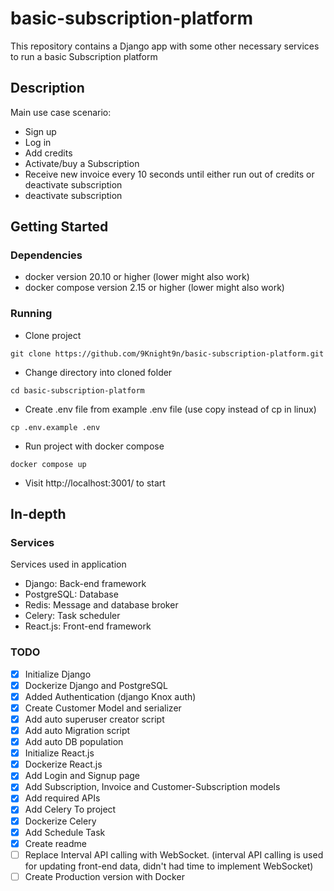 # basic-subscription-platform
This repository contains a Django app with some other necessary services to run a basic Subscription platform

## Description

Main use case scenario:
* Sign up
* Log in
* Add credits
* Activate/buy a Subscription
* Receive new invoice every 10 seconds until either run out of credits or deactivate subscription
* deactivate subscription

## Getting Started

### Dependencies

* docker version 20.10 or higher (lower might also work)
* docker compose version 2.15 or higher (lower might also work)

### Running

* Clone project
```
git clone https://github.com/9Knight9n/basic-subscription-platform.git
```
* Change directory into cloned folder
```
cd basic-subscription-platform
```
* Create .env file from example .env file (use copy instead of cp in linux)
```
cp .env.example .env
```
* Run project with docker compose
```
docker compose up
```
* Visit http://localhost:3001/ to start


## In-depth

### Services
Services used in application
* Django: Back-end framework
* PostgreSQL: Database
* Redis: Message and database broker
* Celery: Task scheduler
* React.js: Front-end framework


### TODO
- [x] Initialize Django
- [x] Dockerize Django and PostgreSQL
- [x] Added Authentication (django Knox auth)
- [x] Create Customer Model and serializer
- [x] Add auto superuser creator script 
- [x] Add auto Migration script
- [x] Add auto DB population
- [x] Initialize React.js
- [x] Dockerize React.js
- [x] Add Login and Signup page
- [x] Add Subscription, Invoice and Customer-Subscription models
- [x] Add required APIs
- [x] Add Celery To project
- [x] Dockerize Celery
- [x] Add Schedule Task
- [x] Create readme
- [ ] Replace Interval API calling with WebSocket. (interval API calling is used for updating front-end data, didn't had time to implement WebSocket)
- [ ] Create Production version with Docker
